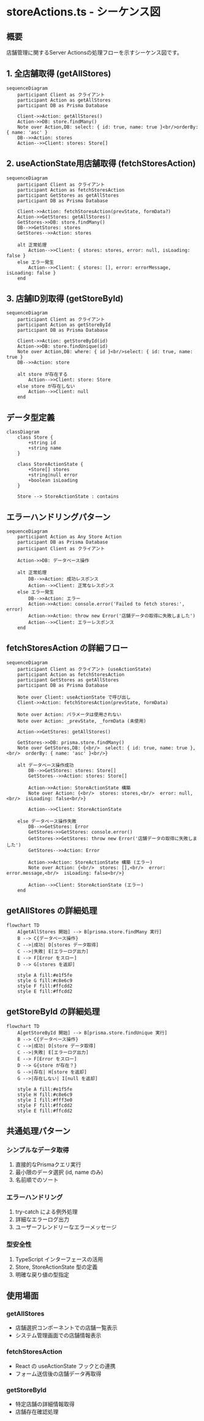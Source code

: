 # storeActions.ts - シーケンス図

## 概要
店舗管理に関するServer Actionsの処理フローを示すシーケンス図です。

## 1. 全店舗取得 (getAllStores)

```mermaid
sequenceDiagram
    participant Client as クライアント
    participant Action as getAllStores
    participant DB as Prisma Database

    Client->>Action: getAllStores()
    Action->>DB: store.findMany()
    Note over Action,DB: select: { id: true, name: true }<br/>orderBy: { name: 'asc' }
    DB-->>Action: stores
    Action-->>Client: stores: Store[]
```

## 2. useActionState用店舗取得 (fetchStoresAction)

```mermaid
sequenceDiagram
    participant Client as クライアント
    participant Action as fetchStoresAction
    participant GetStores as getAllStores
    participant DB as Prisma Database

    Client->>Action: fetchStoresAction(prevState, formData?)
    Action->>GetStores: getAllStores()
    GetStores->>DB: store.findMany()
    DB-->>GetStores: stores
    GetStores-->>Action: stores
    
    alt 正常処理
        Action-->>Client: { stores: stores, error: null, isLoading: false }
    else エラー発生
        Action-->>Client: { stores: [], error: errorMessage, isLoading: false }
    end
```

## 3. 店舗ID別取得 (getStoreById)

```mermaid
sequenceDiagram
    participant Client as クライアント
    participant Action as getStoreById
    participant DB as Prisma Database

    Client->>Action: getStoreById(id)
    Action->>DB: store.findUnique(id)
    Note over Action,DB: where: { id }<br/>select: { id: true, name: true }
    DB-->>Action: store
    
    alt store が存在する
        Action-->>Client: store: Store
    else store が存在しない
        Action-->>Client: null
    end
```

## データ型定義

```mermaid
classDiagram
    class Store {
        +string id
        +string name
    }
    
    class StoreActionState {
        +Store[] stores
        +string|null error
        +boolean isLoading
    }
    
    Store --> StoreActionState : contains
```

## エラーハンドリングパターン

```mermaid
sequenceDiagram
    participant Action as Any Store Action
    participant DB as Prisma Database
    participant Client as クライアント

    Action->>DB: データベース操作
    
    alt 正常処理
        DB-->>Action: 成功レスポンス
        Action-->>Client: 正常なレスポンス
    else エラー発生
        DB-->>Action: エラー
        Action->>Action: console.error('Failed to fetch stores:', error)
        Action->>Action: throw new Error('店舗データの取得に失敗しました')
        Action-->>Client: エラーレスポンス
    end
```

## fetchStoresAction の詳細フロー

```mermaid
sequenceDiagram
    participant Client as クライアント (useActionState)
    participant Action as fetchStoresAction
    participant GetStores as getAllStores
    participant DB as Prisma Database

    Note over Client: useActionState で呼び出し
    Client->>Action: fetchStoresAction(prevState, formData)
    
    Note over Action: パラメータは使用されない
    Note over Action: _prevState, _formData (未使用)
    
    Action->>GetStores: getAllStores()
    
    GetStores->>DB: prisma.store.findMany()
    Note over GetStores,DB: {<br/>  select: { id: true, name: true },<br/>  orderBy: { name: 'asc' }<br/>}
    
    alt データベース操作成功
        DB-->>GetStores: stores: Store[]
        GetStores-->>Action: stores: Store[]
        
        Action->>Action: StoreActionState 構築
        Note over Action: {<br/>  stores: stores,<br/>  error: null,<br/>  isLoading: false<br/>}
        
        Action-->>Client: StoreActionState
        
    else データベース操作失敗
        DB-->>GetStores: Error
        GetStores->>GetStores: console.error()
        GetStores->>GetStores: throw new Error('店舗データの取得に失敗しました')
        GetStores-->>Action: Error
        
        Action->>Action: StoreActionState 構築 (エラー)
        Note over Action: {<br/>  stores: [],<br/>  error: error.message,<br/>  isLoading: false<br/>}
        
        Action-->>Client: StoreActionState (エラー)
    end
```

## getAllStores の詳細処理

```mermaid
flowchart TD
    A[getAllStores 開始] --> B[prisma.store.findMany 実行]
    B --> C{データベース操作}
    C -->|成功| D[stores データ取得]
    C -->|失敗| E[エラーログ出力]
    E --> F[Error をスロー]
    D --> G[stores を返却]
    
    style A fill:#e1f5fe
    style G fill:#c8e6c9
    style F fill:#ffcdd2
    style E fill:#ffcdd2
```

## getStoreById の詳細処理

```mermaid
flowchart TD
    A[getStoreById 開始] --> B[prisma.store.findUnique 実行]
    B --> C{データベース操作}
    C -->|成功| D[store データ取得]
    C -->|失敗| E[エラーログ出力]
    E --> F[Error をスロー]
    D --> G{store が存在？}
    G -->|存在| H[store を返却]
    G -->|存在しない| I[null を返却]
    
    style A fill:#e1f5fe
    style H fill:#c8e6c9
    style I fill:#fff3e0
    style F fill:#ffcdd2
    style E fill:#ffcdd2
```

## 共通処理パターン

### シンプルなデータ取得
1. 直接的なPrismaクエリ実行
2. 最小限のデータ選択 (id, name のみ)
3. 名前順でのソート

### エラーハンドリング
1. try-catch による例外処理
2. 詳細なエラーログ出力
3. ユーザーフレンドリーなエラーメッセージ

### 型安全性
1. TypeScript インターフェースの活用
2. Store, StoreActionState 型の定義
3. 明確な戻り値の型指定

## 使用場面

### getAllStores
- 店舗選択コンポーネントでの店舗一覧表示
- システム管理画面での店舗情報表示

### fetchStoresAction  
- React の useActionState フックとの連携
- フォーム送信後の店舗データ再取得

### getStoreById
- 特定店舗の詳細情報取得
- 店舗存在確認処理